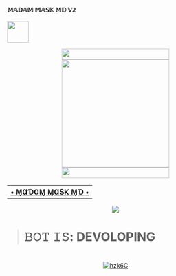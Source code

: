 #### 𝕄𝔸𝔻𝔸𝕄 𝕄𝔸𝕊𝕂 𝕄𝔻 𝕍𝟚

<p align="left">
  <a href="https://github.com/MADAM-MASK-OFFICIAL/MADAM-MASK-MD-V2"><img src="http://readme-typing-svg.herokuapp.com?font=Arial+black&color=DCC12E&lines=MADAM+MASK+MD+BOT;+BY+MADAM+MASK+TEAM...%F0%9F%91%8B" height="50px"
</p>
    
<div align='center'>
<a href="https://github.com/MADAM-MASK-OFFICIAL"><img src="https://graph.org/file/1e3128294af46f23ddf34.gif" width="250" height="25">
</div>

<div align='center'>
<a href="https://github.com/MADAM-MASK-OFFICIAL/MADAM-MASK-MD-V2"><img src="https://i.ibb.co/PFdnLRq/replicate-prediction-b4ajl4bbgqg534z3xurddwigvu.png" width="250" height="250">
</div>

<div align='center'>
<a href="(https://github.com/MADAM-MASK-OFFICIAL)"><img src="https://graph.org/file/1e3128294af46f23ddf34.gif" width="250" height="25">
</div>
  
<div align='center'>
<table><tr><th><b> • ⱮⱭƊⱭⱮ ⱮⱭՏƘ ⱮƊ • </b></th><a href="https://github.com/MADAM-MASK-OFFICIAL/MADAM-MASK-MD-V2"></a></td><a href="https://github.com/MADAM-MASK-OFFICIAL"></a></table>
</div>

<div align="center">
<img src="https://komarev.com/ghpvc/?username=MADAM-MASK-OFFICIA&style=flat-square">
</div>

><h1>𝙱𝙾𝚃 𝙸𝚂: DEVOLOPING<h1>

<div align="center">
<a href="https://github.com/MADAM-MASK-OFFICIAL/MADAM-MASK-MD_BOT"><img src="https://i.ibb.co/mNxf5vM/hzk6C.gif" alt="hzk6C" border="0"></a>
</div>

